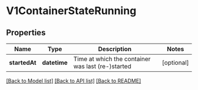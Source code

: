 # V1ContainerStateRunning

## Properties
Name | Type | Description | Notes
------------ | ------------- | ------------- | -------------
**startedAt** | **datetime** | Time at which the container was last (re-)started | [optional] 

[[Back to Model list]](../README.md#documentation-for-models) [[Back to API list]](../README.md#documentation-for-api-endpoints) [[Back to README]](../README.md)


